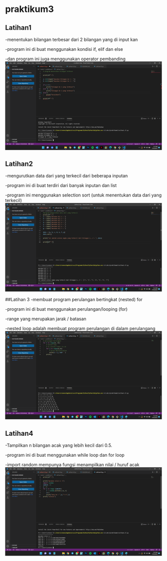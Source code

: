 # praktikum3

## Latihan1
-menentukan bilangan terbesar dari 2 bilangan yang di input kan

-program ini di buat menggunakan kondisi if, elif dan else

-dan program ini juga menggunakan operator pembanding
 ![Gambar 1](screenshot/ss1.png)

 ## Latihan2
 -mengurutkan data dari yang terkecil dari beberapa inputan

 -program ini di buat terdiri dari banyak inputan dan list

 -program ini menggunakan selection sort (untuk menentukan data dari yang terkecil)
 ![Gambar 2](screenshot/ss2.png)

 ##Latihan 3
 -membuat program perulangan bertingkat (nested) for

 -program ini di buat menggunakan perulangan/looping (for)

 -range yang merupakan jarak / batasan

 -nested loop adalah membuat program perulangan di dalam perulangang
 ![Gambar 3](screenshot/ss3.png)

 ## Latihan4
 -Tampilkan n bilangan acak yang lebih kecil dari 0.5.

 -program ini di buat menggunakan while loop dan for loop
 
 -import random mempunya fungsi menampilkan nilai / huruf acak
 ![Gambar 4](screenshot/ss4.png)